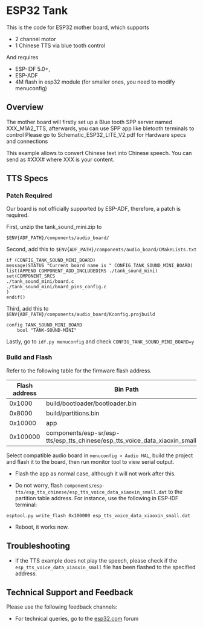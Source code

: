 

# ESP32 Tank
This is the code for ESP32 mother board, which supports
* 2 channel motor
* 1 Chinese TTS via blue tooth control

And requires
* ESP-IDF 5.0+,
* ESP-ADF
* 4M flash in esp32 module (for smaller ones, you need to modify menuconfig)
## Overview
The mother board will firstly set up a Blue tooth SPP server named XXX_M1A2_TTS, afterwards, you can use SPP app like bletooth terminals to control
Please go to Schematic_ESP32_LITE_V2.pdf for Hardware specs and connections

This example allows to convert Chinese text into Chinese speech. You can send as #XXX# where XXX is your content.

## TTS Specs

### Patch Required
Our board is not officially supported by ESP-ADF, therefore, a patch is required.

First, unzip the tank_sound_mini.zip to 
```
$ENV{ADF_PATH}/components/audio_board/
```

Second, add this to ``$ENV{ADF_PATH}/components/audio_board/CMakeLists.txt``
```
if (CONFIG_TANK_SOUND_MINI_BOARD)
message(STATUS "Current board name is " CONFIG_TANK_SOUND_MINI_BOARD)
list(APPEND COMPONENT_ADD_INCLUDEDIRS ./tank_sound_mini)
set(COMPONENT_SRCS
./tank_sound_mini/board.c
./tank_sound_mini/board_pins_config.c
)
endif()
```

Third, add this to ``$ENV{ADF_PATH}/components/audio_board/Kconfig.projbuild``

```
config TANK_SOUND_MINI_BOARD
    bool "TANK-SOUND-MINI"
```

Lastly, go to  ``idf.py menuconfig`` and check ``CONFIG_TANK_SOUND_MINI_BOARD=y``

### Build and Flash

Refer to the following table for the firmware flash address.

| Flash address | Bin Path |
|---|---|
|0x1000 | build/bootloader/bootloader.bin|
|0x8000 | build/partitions.bin|
|0x10000 | app |
|0x100000 | components/esp-sr/esp-tts/esp_tts_chinese/esp_tts_voice_data_xiaoxin_small.dat|


Select compatible audio board in ``menuconfig > Audio HAL``, build the project and flash it to the board, then run monitor tool to view serial output.


-  Flash the app as normal case, although it will not work after this.

- Do not worry, flash `components/esp-tts/esp_tts_chinese/esp_tts_voice_data_xiaoxin_small.dat` to the partition table address. For instance, use the following in ESP-IDF terminal:

```
esptool.py write_flash 0x100000 esp_tts_voice_data_xiaoxin_small.dat
```


- Reboot, it works now.


## Troubleshooting

- If the TTS example does not play the speech, please check if the ``esp_tts_voice_data_xiaoxin_small`` file has been flashed to the specified address.


## Technical Support and Feedback
Please use the following feedback channels:

* For technical queries, go to the [esp32.com](https://esp32.com/viewforum.php?f=20) forum

